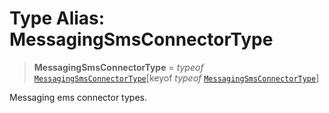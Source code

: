 # Type Alias: MessagingSmsConnectorType

> **MessagingSmsConnectorType** = *typeof* [`MessagingSmsConnectorType`](../variables/MessagingSmsConnectorType.md)\[keyof *typeof* [`MessagingSmsConnectorType`](../variables/MessagingSmsConnectorType.md)\]

Messaging ems connector types.
